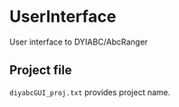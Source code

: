 # UserInterface
User interface to DYIABC/AbcRanger

## Project file

`diyabcGUI_proj.txt` provides project name.
